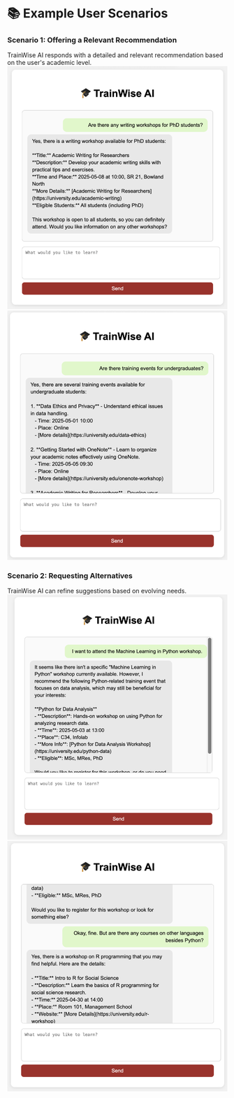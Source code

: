# 📚 Example User Scenarios
### Scenario 1: Offering a Relevant Recommendation
TrainWise AI responds with a detailed and relevant recommendation based on the user's academic level.
![Recommendation](screenshots/example_1.png)
![Recommendation](screenshots/example_1_2.png)


### Scenario 2: Requesting Alternatives
TrainWise AI can refine suggestions based on evolving needs. 
![Alternative](screenshots/example_2.png)
![Alternative](screenshots/example_2_2.png)